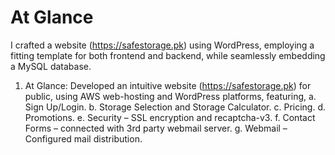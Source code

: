 # At Glance
I crafted a website (https://safestorage.pk) using WordPress, employing a fitting template for both frontend and backend, while seamlessly embedding a MySQL database.
1.	At Glance: 
Developed an intuitive website (https://safestorage.pk) for public, using AWS web-hosting and WordPress platforms, featuring,
a.	Sign Up/Login.
b.	Storage Selection and Storage Calculator.
c.	Pricing.
d.	Promotions.
e.	Security – SSL encryption and recaptcha-v3.
f.	Contact Forms – connected with 3rd party webmail server.
g.	Webmail – Configured mail distribution.
